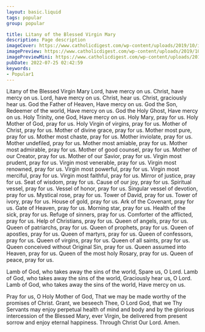 ```yaml
---
layout: basic.liquid
tags: popular
group: popular

title: Litany of the Blessed Virgin Mary
description: Page description
imageCover: https://www.catholicdigest.com/wp-content/uploads/2019/10/iStock-97891534-copy.jpg
imagePreview: https://www.catholicdigest.com/wp-content/uploads/2019/10/iStock-97891534-copy.jpg
imagePreviewMini: https://www.catholicdigest.com/wp-content/uploads/2019/10/iStock-97891534-copy.jpg
pubDate: 2022-07-25 02:42:59
keywords:
- Popular1
---
```


Litany of the Blessed Virgin Mary
Lord, have mercy on us.
Christ, have mercy on us.
Lord, have mercy on us.
Christ, hear us.
Christ, graciously hear us.
God the Father of Heaven,
Have mercy on us.
God the Son, Redeemer of the world,
Have mercy on us.
God the Holy Ghost,
Have mercy on us.
Holy Trinity, one God,
Have mercy on us.
Holy Mary,
pray for us.
Holy Mother of God,
pray for us.
Holy Virgin of virgins,
pray for us.
Mother of Christ,
pray for us.
Mother of divine grace,
pray for us.
Mother most pure,
pray for us.
Mother most chaste,
pray for us.
Mother inviolate,
pray for us.
Mother undefiled,
pray for us.
Mother most amiable,
pray for us.
Mother most admirable,
pray for us.
Mother of good counsel,
pray for us.
Mother of our Creator,
pray for us.
Mother of our Savior,
pray for us.
Virgin most prudent,
pray for us.
Virgin most venerable,
pray for us.
Virgin most renowned,
pray for us.
Virgin most powerful,
pray for us.
Virgin most merciful,
pray for us.
Virgin most faithful,
pray for us.
Mirror of justice,
pray for us.
Seat of wisdom,
pray for us.
Cause of our joy,
pray for us.
Spiritual vessel,
pray for us.
Vessel of honor,
pray for us.
Singular vessel of devotion,
pray for us.
Mystical rose,
pray for us.
Tower of David,
pray for us.
Tower of ivory,
pray for us.
House of gold,
pray for us.
Ark of the Covenant,
pray for us.
Gate of Heaven,
pray for us.
Morning star,
pray for us.
Health of the sick,
pray for us.
Refuge of sinners,
pray for us.
Comforter of the afflicted,
pray for us.
Help of Christians,
pray for us.
Queen of angels,
pray for us.
Queen of patriarchs,
pray for us.
Queen of prophets,
pray for us.
Queen of apostles,
pray for us.
Queen of martyrs,
pray for us.
Queen of confessors,
pray for us.
Queen of virgins,
pray for us.
Queen of all saints,
pray for us.
Queen conceived without Original Sin,
pray for us.
Queen assumed into Heaven,
pray for us.
Queen of the most holy Rosary,
pray for us.
Queen of peace,
pray for us.

Lamb of God, who takes away the sins of the world,
Spare us, O Lord.
Lamb of God, who takes away the sins of the world,
Graciously hear us, O Lord.
Lamb of God, who takes away the sins of the world,
Have mercy on us.

Pray for us, O Holy Mother of God,
That we may be made worthy of the promises of Christ.
Grant, we beseech Thee, O Lord God, that we Thy Servants may enjoy perpetual health of mind and body and by the glorious intercession of the Blessed Mary, ever Virgin, be delivered from present sorrow and enjoy eternal happiness. Through Christ Our Lord. Amen.
